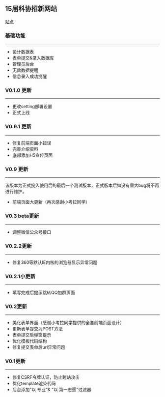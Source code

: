 ## 15届科协招新网站
[站点](http://www.gvoidy.com)

### 基础功能
***
- 设计数据表
- 表单提交&录入数据库
- 管理员后台
- 无效数据提醒
- 信息录入成功提醒

### V0.1.0 更新
***
- 更改setting部署设置
- 正式上线

### V0.9.1 更新
***
- 修复前端页面小错误
- 完善介绍资料
- 底部添加H5宣传页面

### V0.9 更新
***
该版本为正式投入使用后的最后一个测试版本，正式版本后如没有重大bug将不再进行维护。

- 前端页面大更新（再次感谢小考拉同学）


### V0.3 beta更新
***
- 调整微信公众号接口

### V0.2.2更新
***
- 修复360等默认IE内核的浏览器显示异常问题

### V0.2.1小更新
***
- 填写完成后提示跳转QQ加群页面

### V0.2更新
***
- 美化表单界面（感谢小考拉同学提供的全套前端页面设计）
- 更新表单提交为POST方法
- 表单提交后弹窗提示
- 优化模板代码结构
- 修复提交表单后url异常问题

### V0.1更新
***
- 修复CSRF令牌认证，防止跨站攻击
- 优化template渲染代码
- 后台添加"以 专业"& "以 第一志愿"过滤器


